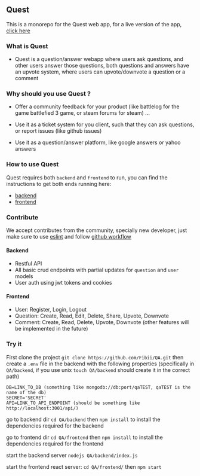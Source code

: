 ## Quest
This is a monorepo for the Quest web app, for a live version of the app, [click here](https://fibi.xyz/quest)

### What is Quest
- Quest is a question/answer webapp where users ask questions, and other users answer those questions,
both questions and answers have an upvote system, where users can upvote/downvote a question or a comment 

### Why should you use Quest ?
- Offer a community feedback for your product (like battlelog for the game battlefied 3 game, or steam forums for steam) ... 

- Use it as a ticket system for you client, such that they can ask questions, or report issues (like github issues)

- Use it as a question/answer platform, like google answers or yahoo answers 

### How to use Quest
Quest requires both `backend` and `frontend` to run, you can find the instructions to get both ends running here:
- [backend](https://github.com/Fibii/Quest/tree/master/backend)
- [frontend](https://github.com/Fibii/Quest/tree/master/frontend)


### Contribute 
We accept contributes from the community, specially new developer, just make sure
to use [eslint](https://eslint.org/) and follow [github workflow](https://guides.github.com/introduction/flow/) 



#### Backend 
* Restful API 
* All basic crud endpoints with partial updates for `question` and `user` models
* User auth using jwt tokens and cookies

#### Frontend
* User: Register, Login, Logout
* Question: Create, Read, Edit, Delete, Share, Upvote, Downvote
* Comment: Create, Read, Delete, Upvote, Downvote (other features will be implemented in the future)
 
### Try it

First clone the project `git clone https://github.com/Fibii/QA.git`
then create a `.env` file in the backend with the following properties
(specifically in `QA/backend`, if you use unix `touch QA/backend` should create it in the correct path)
```$xslt
DB=LINK_TO_DB (something like mongodb://db:port/qaTEST, qaTEST is the name of the db)
SECRET='SECRET'
API=LINK_TO_API_ENDPOINT (should be something like http://localhost:3001/api/)
```
go to backend dir `cd QA/backend` then `npm install` to install the dependencies required for the backend

go to frontend dir `cd QA/frontend` then `npm install` to install the dependencies required for the frontend

start the backend server `nodejs QA/backend/index.js` 

start the frontend react server:
`cd QA/frontend/` then `npm start`
